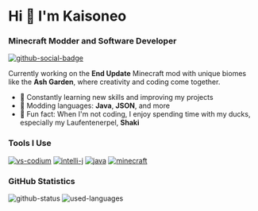 # Hi 👋 I'm Kaisoneo

### Minecraft Modder and Software Developer

[![github-social-badge](https://img.shields.io/github/followers/kaisoneo?style=for-the-badge&logo=github&logoColor=white&label=github&labelColor=5C27CE&color=555555)](https://github.com/Kaisoneo)

Currently working on the **End Update** Minecraft mod with unique biomes like the **Ash Garden**, where creativity and coding come together.

- 🌱 Constantly learning new skills and improving my projects
- 🔨 Modding languages: **Java**, **JSON**, and more
- 🦆 Fun fact: When I'm not coding, I enjoy spending time with my ducks, especially my Laufentenerpel, **Shaki**

### Tools I Use

[![vs-codium](https://cdn.jsdelivr.net/npm/@intergrav/devins-badges@3/assets/compact-minimal/built-with/vscodium_vector.svg)](https://vscodium.com/)
[![intelli-j](https://cdn.jsdelivr.net/npm/@intergrav/devins-badges@3/assets/compact-minimal/built-with/intellij_vector.svg)](https://www.jetbrains.com/idea/)
[![java](https://cdn.jsdelivr.net/npm/@intergrav/devins-badges@3/assets/compact-minimal/built-with/java_vector.svg)](https://www.java.com/en/)
[![minecraft](https://cdn.jsdelivr.net/npm/@intergrav/devins-badges@3/assets/compact-minimal/built-with/minecraft_vector.svg)](https://www.minecraft.net/)

### GitHub Statistics

![github-status](https://github-readme-stats.vercel.app/api?username=kaisoneo&show_icons=true&locale=en&title_color=5C27CE&bg_color=11111d&text_color=ffffff&icon_color=5c27ce&border_color=000)
![used-languages](https://github-readme-stats.vercel.app/api/top-langs?username=kaisoneo&locale=en&layout=compact&title_color=5C27CE&bg_color=11111d&text_color=ffffff&icon_color=5c27ce&border_color=000)
